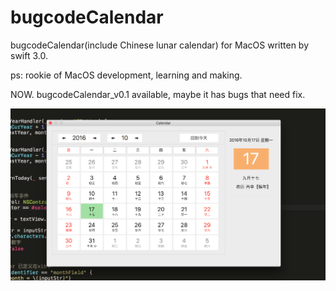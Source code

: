 # bugcodeCalendar
bugcodeCalendar(include Chinese lunar calendar) for MacOS written by swift 3.0.

ps: rookie of MacOS development, learning and making.

NOW. bugcodeCalendar_v0.1 available, maybe it has bugs that need fix.

![](https://github.com/bugcoding/macOSCalendar/blob/master/screenshots/bugcodeCalendar_v0.11.png)